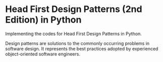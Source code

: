 # Head First Design Patterns (2nd Edition) in Python
Implementing the codes for Head First Design Patterns in Python.

Design patterns are solutions to the commonly occurring problems in software design. It represents the best practices adopted by experienced object-oriented software engineers.
